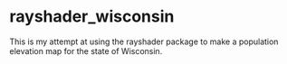 # rayshader_wisconsin
This is my attempt at using the rayshader package to make a population elevation map for the state of Wisconsin.
